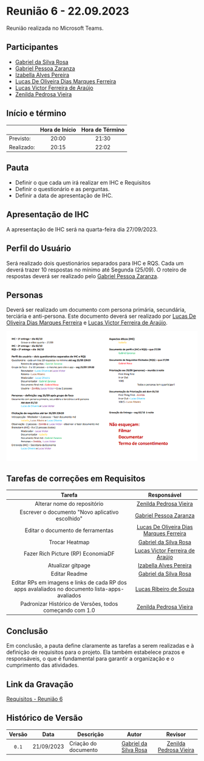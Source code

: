 # Reunião 6 - 22.09.2023

Reunião realizada no Microsoft Teams.

## Participantes

* [Gabriel da Silva Rosa](https://github.com/gabrielrosa09)   
* [Gabriel Pessoa Zaranza](https://github.com/GZaranza)         
* [Izabella Alves Pereira](https://github.com/izabellaalves)
* [Lucas De Oliveira Dias Marques Ferreira](https://github.com/LucasOliveiraDiasMarquesFerreira)     
* [Lucas Victor Ferreira de Araújo](https://github.com/Lucas13032003)
* [Zenilda Pedrosa Vieira](https://github.com/zenildavieira)       
  
## Início e término

|	           | Hora de Início | Hora de Término |
|--------------|:--------------:|:---------------:|
|Previsto:     |    20:00       |      21:30      |
|Realizado:    |     20:15      |      22:02       |

## Pauta

* Definir o que cada um irá realizar em IHC e Requisitos
* Definir o questionário e as perguntas.
* Definir a data de apresentação de IHC.

## Apresentação de IHC
A apresentação de IHC será na quarta-feira dia 27/09/2023.

## Perfil do Usuário
Será realizado dois questionários separados para IHC e RQS. Cada um deverá trazer 10 respostas no mínimo até Segunda (25/09). O roteiro de respostas deverá ser realizado pelo [Gabriel Pessoa Zaranza](https://github.com/GZaranza).

## Personas
Deverá ser realizado um documento com persona primária, secundária, terciária e anti-persona. Este documento deverá ser realizado por [Lucas De Oliveira Dias Marques Ferreira](https://github.com/LucasOliveiraDiasMarquesFerreira) e [Lucas Victor Ferreira de Araújo](https://github.com/Lucas13032003).


![Atribuições de IHC e Requisitos](/docs/imagens/atribuicoes_ihc_req.png)

## Tarefas de correções em Requisitos

|Tarefa|Responsável|
|:----:|:---------:|
|Alterar nome do repositório|[Zenilda Pedrosa Vieira](https://github.com/zenildavieira)|
|Escrever o documento "Novo aplicativo escolhido" |[Gabriel Pessoa Zaranza](https://github.com/GZaranza)|
|Editar o documento de ferramentas|[Lucas De Oliveira Dias Marques Ferreira](https://github.com/LucasOliveiraDiasMarquesFerreira) |  
|Trocar Heatmap|[Gabriel da Silva Rosa](https://github.com/gabrielrosa09)|  
|Fazer Rich Picture (RP) EconomiaDF|[Lucas Victor Ferreira de Araújo](https://github.com/Lucas13032003)|
|Atualizar gitpage|[Izabella Alves Pereira](https://github.com/izabellaalves)|
|Editar Readme|[Gabriel da Silva Rosa](https://github.com/gabrielrosa09)|
|Editar RPs em imagens e links de cada RP dos apps avalaliados no documento lista-apps-avaliados|[Lucas Ribeiro de Souza](https://github.com/lucassouzs)|
|Padronizar Histórico de Versões, todos começando com 1.0|[Zenilda Pedrosa Vieira](https://github.com/zenildavieira)|

## Conclusão
Em conclusão, a pauta define claramente as tarefas a serem realizadas e à definição de requisitos para o projeto. Ela também estabelece prazos e responsáveis, o que é fundamental para garantir a organização e o cumprimento das atividades.

## Link da Gravação

[Requisitos - Reunião 6]()

## Histórico de Versão

|Versão|Data|Descrição|Autor|Revisor|
|:----:|----|---------|:-----:|:-------:|
|`0.1`|21/09/2023|Criação do documento|[Gabriel da Silva Rosa](https://github.com/gabrielrosa09)|[Zenilda Pedrosa Vieira](https://github.com/zenildavieira)|
